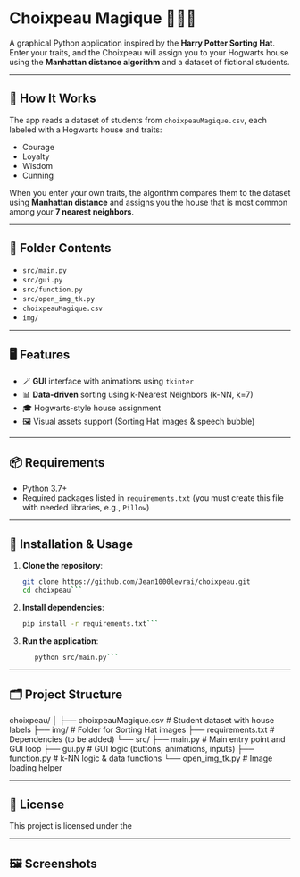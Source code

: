 
# Choixpeau Magique 🧙‍♂️🎩

A graphical Python application inspired by the **Harry Potter Sorting Hat**. Enter your traits, and the Choixpeau will assign you to your Hogwarts house using the **Manhattan distance algorithm** and a dataset of fictional students.

---

## 🧠 How It Works

The app reads a dataset of students from `choixpeauMagique.csv`, each labeled with a Hogwarts house and traits:
- Courage
- Loyalty
- Wisdom
- Cunning

When you enter your own traits, the algorithm compares them to the dataset using **Manhattan distance** and assigns you the house that is most common among your **7 nearest neighbors**.

---

## 📁 Folder Contents

- `src/main.py`
- `src/gui.py`
- `src/function.py`
- `src/open_img_tk.py`
- `choixpeauMagique.csv`
- `img/`

---

## 🖥️ Features

- 🪄 **GUI** interface with animations using `tkinter`
- 📊 **Data-driven** sorting using k-Nearest Neighbors (k-NN, k=7)
- 🎓 Hogwarts-style house assignment
- 🖼️ Visual assets support (Sorting Hat images & speech bubble)

---

## 📦 Requirements

- Python 3.7+
- Required packages listed in `requirements.txt` (you must create this file with needed libraries, e.g., `Pillow`)

---

## 🔧 Installation & Usage
 
1. **Clone the repository**:
   ```bash
   git clone https://github.com/Jean1000levrai/choixpeau.git
   cd choixpeau```

2. **Install dependencies**:
   ```bash
   pip install -r requirements.txt```

3. **Run the application**:
   ```bash
      python src/main.py```

---

## 🗂️ Project Structure

choixpeau/
│
├── choixpeauMagique.csv         # Student dataset with house labels
├── img/                         # Folder for Sorting Hat images
├── requirements.txt             # Dependencies (to be added)
└── src/
    ├── main.py                  # Main entry point and GUI loop
    ├── gui.py                   # GUI logic (buttons, animations, inputs)
    ├── function.py              # k-NN logic & data functions
    └── open_img_tk.py           # Image loading helper

---

## 📄 License

This project is licensed under the

---

## 🖼️ Screenshots
